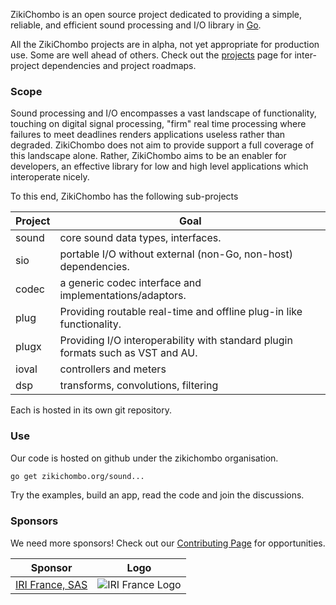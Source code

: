 ZikiChombo is an open source project dedicated to providing a simple, reliable, and efficient 
sound processing and I/O library in [Go](http://golang.org).

All the ZikiChombo projects are in alpha, not yet appropriate for production use.
Some are well ahead of others.  Check out the [projects](/projects) page for
inter-project dependencies and project roadmaps.

### Scope
Sound processing and I/O encompasses a vast landscape of functionality, touching
on digital signal processing, "firm" real time processing where failures to
meet deadlines renders applications useless rather than degraded.  ZikiChombo
does not aim to provide support a full coverage of this landscape alone.  Rather,
ZikiChombo aims to be an enabler for developers, an effective library for low and
high level applications which interoperate nicely.

To this end, ZikiChombo has the following sub-projects

Project  | Goal
---------|-----
sound    | core sound data types, interfaces.
  sio    | portable I/O without external (non-Go, non-host) dependencies.
  codec  | a generic codec interface and implementations/adaptors.
  plug   | Providing routable real-time and offline plug-in like functionality.
  plugx  | Providing I/O interoperability with standard plugin formats such as VST and AU.
  ioval  | controllers and meters
  dsp    | transforms, convolutions, filtering

Each is hosted in its own git repository.

### Use
Our code is hosted on github under the zikichombo organisation.

```sh
go get zikichombo.org/sound...
```

Try the examples, build an app, read the code and join the discussions.


### Sponsors

We need more sponsors!  Check out our [Contributing Page](/contrib) for 
opportunities.

Sponsor | Logo
--------|-----
[IRI France, SAS](http://iri-labs.com) | ![IRI France Logo](/iri-labs.ico) 







